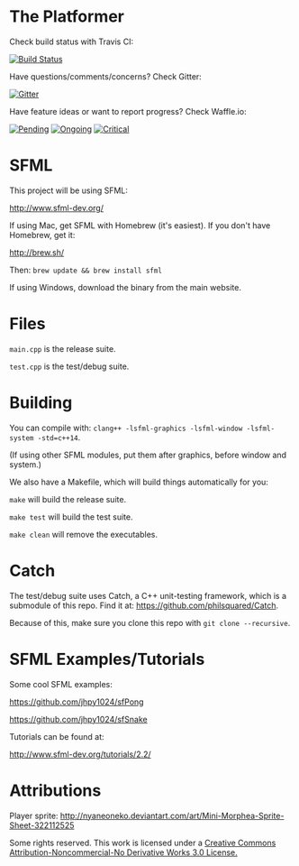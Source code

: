 # The Platformer

Check build status with Travis CI:

[![Build Status](https://travis-ci.org/UAF-CS372-Spring-2015/the-platformer.svg)](https://travis-ci.org/UAF-CS372-Spring-2015/the-platformer)

Have questions/comments/concerns? Check Gitter:

[![Gitter](https://badges.gitter.im/Join%20Chat.svg)](https://gitter.im/UAF-CS372-Spring-2015/the-platformer?utm_source=badge&utm_medium=badge&utm_campaign=pr-badge)

Have feature ideas or want to report progress? Check Waffle.io:

[![Pending](https://badge.waffle.io/UAF-CS372-Spring-2015/the-platformer.svg?label=pending&title=Pending)](http://waffle.io/UAF-CS372-Spring-2015/the-platformer)
[![Ongoing](https://badge.waffle.io/UAF-CS372-Spring-2015/the-platformer.svg?label=ongoing&title=Ongoing)](http://waffle.io/UAF-CS372-Spring-2015/the-platformer)
[![Critical](https://badge.waffle.io/UAF-CS372-Spring-2015/the-platformer.svg?label=critical&title=Critical)](http://waffle.io/UAF-CS372-Spring-2015/the-platformer)

# SFML

This project will be using SFML:

http://www.sfml-dev.org/

If using Mac, get SFML with Homebrew (it's easiest). If you don't have Homebrew, get it:

http://brew.sh/

Then: `brew update && brew install sfml`

If using Windows, download the binary from the main website.

# Files

`main.cpp` is the release suite.

`test.cpp` is the test/debug suite.

# Building

You can compile with: `clang++ -lsfml-graphics -lsfml-window -lsfml-system -std=c++14`.

(If using other SFML modules, put them after graphics, before window and system.)

We also have a Makefile, which will build things automatically for you:

`make` will build the release suite.

`make test` will build the test suite.

`make clean` will remove the executables.

# Catch

The test/debug suite uses Catch, a C++ unit-testing framework, which is a submodule of this repo. Find it at: https://github.com/philsquared/Catch.

Because of this, make sure you clone this repo with `git clone --recursive`.

# SFML Examples/Tutorials

Some cool SFML examples:

https://github.com/jhpy1024/sfPong

https://github.com/jhpy1024/sfSnake

Tutorials can be found at:

http://www.sfml-dev.org/tutorials/2.2/

# Attributions

Player sprite: http://nyaneoneko.deviantart.com/art/Mini-Morphea-Sprite-Sheet-322112525

Some rights reserved. This work is licensed under a
[Creative Commons Attribution-Noncommercial-No Derivative Works 3.0 License.](http://creativecommons.org/licenses/by-nc-nd/3.0/)
